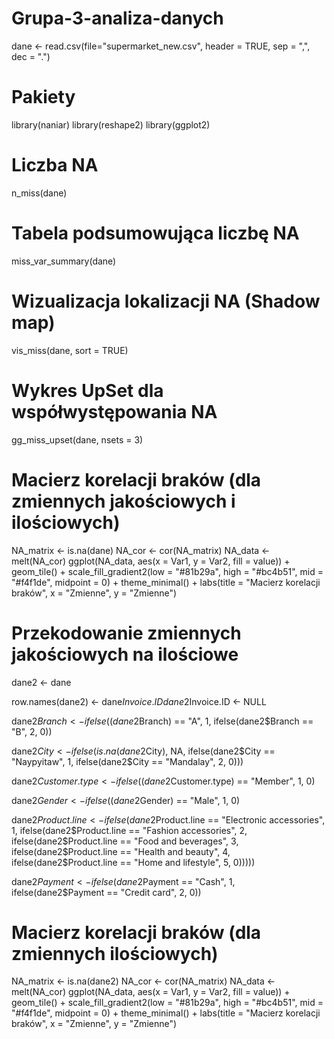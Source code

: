 # Grupa-3-analiza-danych

dane <- read.csv(file="supermarket_new.csv", header = TRUE, sep = ",", dec = ".")

# Pakiety
library(naniar)
library(reshape2)
library(ggplot2)

# Liczba NA
n_miss(dane)

# Tabela podsumowująca liczbę NA
miss_var_summary(dane)

# Wizualizacja lokalizacji NA (Shadow map)
vis_miss(dane, sort = TRUE)

# Wykres UpSet dla współwystępowania NA
gg_miss_upset(dane, 
              nsets = 3)

# Macierz korelacji braków (dla zmiennych jakościowych i ilościowych)
NA_matrix <- is.na(dane)
NA_cor <- cor(NA_matrix)
NA_data <- melt(NA_cor)
ggplot(NA_data, aes(x = Var1, y = Var2, fill = value)) +
  geom_tile() +
  scale_fill_gradient2(low = "#81b29a", high = "#bc4b51", mid = "#f4f1de", midpoint = 0) +
  theme_minimal() +
  labs(title = "Macierz korelacji braków", x = "Zmienne", y = "Zmienne")
  
# Przekodowanie zmiennych jakościowych na ilościowe
dane2 <- dane

row.names(dane2) <- dane$Invoice.ID
dane2$Invoice.ID <- NULL


dane2$Branch <- ifelse((dane2$Branch) == "A", 1,
                       ifelse(dane2$Branch == "B", 2, 0))

dane2$City <- ifelse(is.na(dane2$City), NA,
                    ifelse(dane2$City == "Naypyitaw", 1,
                       ifelse(dane2$City == "Mandalay", 2, 0)))

dane2$Customer.type <- ifelse((dane2$Customer.type) == "Member", 1, 0)
                          
dane2$Gender <- ifelse((dane2$Gender) == "Male", 1, 0)

dane2$Product.line <- ifelse(dane2$Product.line == "Electronic accessories", 1,
                             ifelse(dane2$Product.line == "Fashion accessories", 2,
                                    ifelse(dane2$Product.line == "Food and beverages", 3,
                                           ifelse(dane2$Product.line == "Health and beauty", 4,
                                                  ifelse(dane2$Product.line == "Home and lifestyle", 5, 0)))))

dane2$Payment <- ifelse(dane2$Payment == "Cash", 1,
                        ifelse(dane2$Payment == "Credit card", 2, 0))

# Macierz korelacji braków (dla zmiennych ilościowych)
NA_matrix <- is.na(dane2)
NA_cor <- cor(NA_matrix)
NA_data <- melt(NA_cor)
ggplot(NA_data, aes(x = Var1, y = Var2, fill = value)) +
  geom_tile() +
  scale_fill_gradient2(low = "#81b29a", high = "#bc4b51", mid = "#f4f1de", midpoint = 0) +
  theme_minimal() +
  labs(title = "Macierz korelacji braków", x = "Zmienne", y = "Zmienne")

